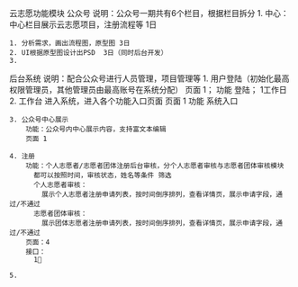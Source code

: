 云志愿功能模块
  公众号
    说明：公众号一期共有6个栏目，根据栏目拆分
    1. 中心：
        中心栏目展示云志愿项目，注册流程等 1日
    
    1. 分析需求，画出流程图，原型图 3日
    2. UI根据原型图设计出PSD  3日（同时后台开发）
    3. 

  后台系统
    说明：配合公众号进行人员管理，项目管理等
    1. 用户登陆（初始化最高权限管理员，其他管理员由最高账号在系统分配）
       页面 1；
       功能 登陆；
       1工作日
    2. 工作台 
        进入系统，进入各个功能入口页面
        页面 1
        功能 系统入口
        
    3. 公众号中心展示
        功能：公众号内中心展示内容，支持富文本编辑
        页面 1

    4. 注册
        功能：个人志愿者/志愿者团体注册后台审核，分个人志愿者审核与志愿者团体审核模块
          都可以按照时间，审核状态，姓名等条件 筛选
          个人志愿者审核：
            展示个人志愿者注册申请列表，按时间倒序排列，查看详情页，展示申请字段，通过/不通过
          志愿者团体审核：
            展示团体志愿者注册申请列表，按时间倒序排列，查看详情页，展示申请字段，通过/不通过
        页面：4
        接口：
          1⃣ 

    5. 